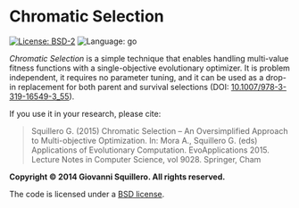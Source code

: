 Chromatic Selection
===================

[![License: BSD-2](https://img.shields.io/badge/license-bsd-green.svg)](/LICENSE.md)
![Language: go](https://img.shields.io/badge/language-go-blue.svg)

*Chromatic Selection* is a simple technique that enables handling multi-value fitness functions with a single-objective evolutionary optimizer. It is problem independent, it requires no parameter tuning, and it can be used as a drop-in replacement for both parent and survival selections (DOI: [10.1007/978-3-319-16549-3_55](https://dx.doi.org/10.1007/978-3-319-16549-3_55)).

If you use it in your research, please cite:

> Squillero G. (2015) Chromatic Selection – An Oversimplified Approach to Multi-objective Optimization. In: Mora A., Squillero G. (eds) Applications of Evolutionary Computation. EvoApplications 2015. Lecture Notes in Computer Science, vol 9028. Springer, Cham

**Copyright © 2014 Giovanni Squillero. All rights reserved.**

The code is licensed under a [BSD license](/LICENSE.md).
